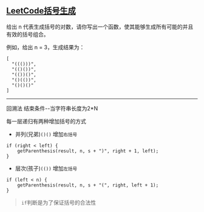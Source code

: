 ## [LeetCode括号生成](https://leetcode-cn.com/problems/generate-parentheses/)

给出 n 代表生成括号的对数，请你写出一个函数，使其能够生成所有可能的并且有效的括号组合。

例如，给出 n = 3，生成结果为：
```
[
  "((()))",
  "(()())",
  "(())()",
  "()(())",
  "()()()"
]
```
***
回溯法
结束条件--当字符串长度为2*N

每一层递归有两种增加括号的方式
- 并列(兄弟)`()()`
增加`右括号`
```
if (right < left) {
    getParenthesis(result, n, s + ")", right + 1, left);
}
```
- 层次(孩子)`(())`
增加`左括号`
```
if (left < n) {
    getParenthesis(result, n, s + "(", right, left + 1);
}
```
>`if`判断是为了保证括号的合法性
